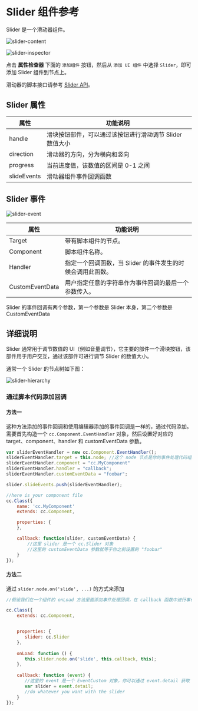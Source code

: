 # Slider 组件参考

Slider 是一个滑动器组件。

![slider-content](./slider/slider-content.png)

![slider-inspector](./slider/slider-inspector.png)

点击 **属性检查器** 下面的 `添加组件` 按钮，然后从 `添加 UI 组件` 中选择 `Slider`，即可添加 Slider 组件到节点上。

滑动器的脚本接口请参考 [Slider API](../../../api/zh/classes/Slider.html)。

## Slider 属性

| 属性           | 功能说明                                                 |
| -------------- | -----------                                              |
| handle         | 滑块按钮部件，可以通过该按钮进行滑动调节 Slider 数值大小 |
| direction      | 滑动器的方向，分为横向和竖向                             |
| progress       | 当前进度值，该数值的区间是 0-1 之间                      |
| slideEvents    | 滑动器组件事件回调函数                                   |

## Slider 事件

![slider-event](./slider/slider-event.png)

| 属性            | 功能说明                                                   |
| --------------  | -----------                                                |
| Target          | 带有脚本组件的节点。                                       |
| Component       | 脚本组件名称。                                             |
| Handler         | 指定一个回调函数，当 Slider 的事件发生的时候会调用此函数。 |
| CustomEventData | 用户指定任意的字符串作为事件回调的最后一个参数传入。       |

Slider 的事件回调有两个参数，第一个参数是 Slider 本身，第二个参数是 CustomEventData

## 详细说明

Slider 通常用于调节数值的 UI（例如音量调节），它主要的部件一个滑块按钮，该部件用于用户交互，通过该部件可进行调节 Slider 的数值大小。

通常一个 Slider 的节点树如下图：

![slider-hierarchy](./slider/slider-hierarchy.png)

### 通过脚本代码添加回调

#### 方法一

这种方法添加的事件回调和使用编辑器添加的事件回调是一样的，通过代码添加。需要首先构造一个 `cc.Component.EventHandler` 对象，然后设置好对应的 target、component、handler 和 customEventData 参数。

```js
var sliderEventHandler = new cc.Component.EventHandler();
sliderEventHandler.target = this.node; //这个 node 节点是你的事件处理代码组件所属的节点
sliderEventHandler.component = "cc.MyComponent"
sliderEventHandler.handler = "callback";
sliderEventHandler.customEventData = "foobar";

slider.slideEvents.push(sliderEventHandler);

//here is your component file
cc.Class({
    name: 'cc.MyComponent'
    extends: cc.Component,

    properties: {
    },

    callback: function(slider, customEventData) {
        //这里 slider 是一个 cc.Slider 对象
        //这里的 customEventData 参数就等于你之前设置的 "foobar"
    }
});
```

#### 方法二

通过 `slider.node.on('slide', ...)` 的方式来添加

```js
//假设我们在一个组件的 onLoad 方法里面添加事件处理回调，在 callback 函数中进行事件处理

cc.Class({
    extends: cc.Component,


    properties: {
       slider: cc.Slider
    },
    
    onLoad: function () {
       this.slider.node.on('slide', this.callback, this);
    },
    
    callback: function (event) {
       //这里的 event 是一个 EventCustom 对象，你可以通过 event.detail 获取 Slider 组件
       var slider = event.detail;
       //do whatever you want with the slider
    }
});
```
